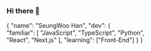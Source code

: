 ### Hi there 👋 

{ 
  "name": "SeungWoo Han", 
  "dev": {  
    "familiar": [ 
      "JavaScript", "TypeScript", "Python",  
      "React", "Next.js" 
    ], 
    "learning": ["Front-End"] 
  } 
} 
 

